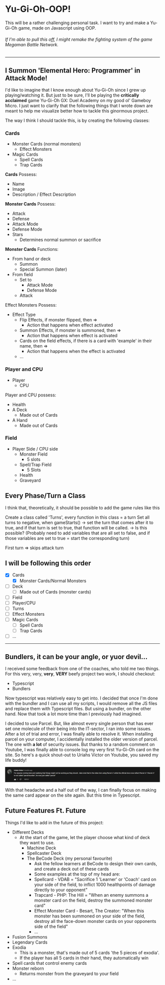 # Yu-Gi-Oh-OOP!
This will be a rather challenging personal task.
I want to try and make a Yu-Gi-Oh game, made on Javascript using OOP.
###### If I'm able to pull this off, I might remake the fighting system of the game Megaman Battle Network.

---
## I Summon 'Elemental Hero: Programmer' in Attack Mode!
I'd like to imagine that I know enough about Yu-Gi-Oh since I grew up playing/watching it.
But just to be sure, I'll be playing the **critically acclaimed** game Yu-Gi-Oh GX: Duel Academy on my good ol' Gameboy Micro.
I just want to clarify that the following things that I wrote down are meant to help me visualize better how to tackle this ginormous project.

The way I think I should tackle this, is by creating the following classes:
### Cards
* Monster Cards (normal monsters)
  * Effect Monsters
* Magic Cards
  * Spell Cards
  * Trap Cards

**Cards** Possess:
* Name 
* Image
* Description / Effect Description

**Monster Cards** Possess:
* Attack
* Defense
* Attack Mode
* Defense Mode
* Stars
  * Determines normal summon or sacrifice

**Monster Cards** Functions:
* From hand or deck
  * Summon
  * Special Summon (later)
* From field
  * Set to
    * Attack Mode
    * Defense Mode
  * Attack

Effect Monsters Possess: 
* Effect Type
  * Flip Effects, if monster flipped, then =>
    * Action that happens when effect activated
  * Summon Effects, if monster is summoned, then =>
    * Action that happens when effect is activated
  * Cards on the field effects, if there is a card with 'example' in their name, then =>
    * Action that happens when the effect is activated
  * ...

### Player and CPU
* Player
  * CPU

Player and CPU possess:
* Health
* A Deck
  * Made out of Cards
* A Hand
  * Made out of Cards

### Field
* Player Side / CPU side
  * Monster Field
    * 5 slots
  * Spell/Trap Field
    * 5 Slots
  * Health
  * Graveyard

## Every Phase/Turn a Class
I think that, theoretically, it should be possible to add the game rules like this

Create a class called 'Turns', every function in this class = a turn
Set all turns to negative, when gameStarts() -> set the turn that comes after it to true, and if that turn is set to true, that function will be called.
-> Is this possible?
(Probably need to add variables that are all set to false, and if those variables are set to true = start the corresponding turn)

First turn => skips attack turn

## I will be following this order
- [x] Cards 
  - [x] Monster Cards/Normal Monsters
- [ ] Deck
  - [ ] Made out of Cards (monster cards)
- [ ] Field
- [ ] Player/CPU
- [ ] Turns
- [ ] Effect Monsters
- [ ] Magic Cards
  -[ ]  Spell Cards
  -[ ] Trap Cards
- [ ] ...

---

## Bundlers, it can be your angle, or yuor devil...
I received some feedback from one of the coaches, who told me two things.
For this very, very, **very**, **VERY** beefy project two work, I should checkout:
* Typescript
* Bundlers

Now typescript was relatively easy to get into.
I decided that once I'm done with the bundler and I can use all my scripts, I would remove all the JS files and replace them with Typescript files.
But using a bundler, on the other hand.
Now that took a lot more time than I previously had imagined.

I decided to use Parcel. 
But, like almost every single person that has ever set one molecule of their being into the IT-sector, I ran into some issues.
After a lot of trial and error, I was finally able to resolve it.
When installing parcel on your computer, I accidentally installed the older version of parcel.
The one with **a lot** of security issues.
But thanks to a random comment on Youtube, I was finally able to console log my very first Yu-Gi-Oh card on the site.
So here's a quick shout-out to Uriahs Victor on Youtube, you saved my life buddy!

![alt-text](images/youtube.PNG)

With that headache and a half out of the way, I can finally focus on making the same card appear on the site again.
But this time in Typescript.

## Future Features Ft. Future
Things I'd like to add in the future of this project:
* Different Decks
  * At the start of the game, let the player choose what kind of deck they want to use.
    * Machine Deck
    * Spellcaster Deck
    * The BeCode Deck (my personal favourite)
      * Ask the fellow learners at BeCode to design their own cards, and create a deck out of these cards
      * Some examples at the top of my head are:
      * Spellcard - VDAB = "Sacrifice 1 'Learner' or 'Coach' card on your side of the field, to inflict 1000 healthpoints of damage directly to your opponent"
      * Trapcard - PHP: The Hill = "When an enemy summons a monster card on the field, destroy the summoned monster card"
      * Effect Monster Card - Besart, The Creator: "When this monster has been summoned on your side of the field, destroy all the face-down monster cards on your opponents side of the field"
      * ...
* Fusion Summons
* Legendary Cards
* Exodia
  * This is a monster, that's made out of 5 cards 'the 5 pieces of exodia'.
  * If the player has all 5 cards in their hand, they automatically win
* Spell cards that control enemy cards
* Monster reborn
  * Returns monster from the graveyard to your field
* ...

